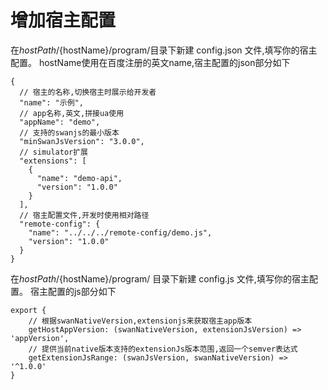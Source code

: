 # 增加宿主配置


在${hostPath}/${hostName}/program/目录下新建 config.json 文件,填写你的宿主配置。
hostName使用在百度注册的英文name,宿主配置的json部分如下
    
    {
      // 宿主的名称,切换宿主时展示给开发者
      "name": "示例",
      // app名称,英文,拼接ua使用
      "appName": "demo",
      // 支持的swanjs的最小版本
      "minSwanJsVersion": "3.0.0",
      // simulator扩展
      "extensions": [
        {
          "name": "demo-api",
          "version": "1.0.0"
        }
      ],
      // 宿主配置文件,开发时使用相对路径
      "remote-config": {
        "name": "../../../remote-config/demo.js",
        "version": "1.0.0"
      }
    }
    
    
在${hostPath}/${hostName}/program/ 目录下新建 config.js 文件,填写你的宿主配置。
宿主配置的js部分如下

    export {
        // 根据swanNativeVersion,extensionjs来获取宿主app版本
        getHostAppVersion: (swanNativeVersion, extensionJsVersion) => 'appVersion',
        // 提供当前native版本支持的extensionJs版本范围,返回一个semver表达式
        getExtensionJsRange: (swanJsVersion, swanNativeVersion) => '^1.0.0'
    }



